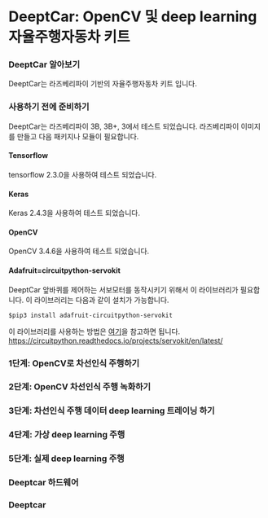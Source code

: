 
# DeeptCar: OpenCV 및 deep learning 자율주행자동차 키트  

### DeeptCar 알아보기 
DeeptCar는 라즈베리파이 기반의 자율주행자동차 키트 입니다. 

### 사용하기 전에 준비하기
DeeptCar는 라즈베리파이 3B, 3B+, 3에서 테스트 되었습니다. 라즈베리파이 이미지를 만들고 다음 패키지나 모듈이 필요합니다. 

#### Tensorflow
tensorflow 2.3.0을 사용하여 테스트 되었습니다. 
#### Keras
Keras 2.4.3을 사용하여 테스트 되었습니다.  
#### OpenCV
OpenCV 3.4.6을 사용하여 테스트 되었습니다.
#### Adafruit=circuitpython-servokit
DeeptCar 앞바퀴를 제어하는 서보모터를 동작시키기 위해서 이 라이브러리가 필요합니다. 이 라이브러리는 다음과 같이 설치가 가능합니다. 
<pre><code>$pip3 install adafruit-circuitpython-servokit</code></pre>
이 라이브러리를 사용하는 방법은 [여기](https://circuitpython.readthedocs.io/projects/servokit/en/latest/)을 참고하면 됩니다. 
https://circuitpython.readthedocs.io/projects/servokit/en/latest/

### 1단계: OpenCV로 차선인식 주행하기  

### 2단계: OpenCV 차선인식 주행 녹화하기 

### 3단계: 차선인식 주행 데이터 deep learning 트레이닝 하기 

### 4단계: 가상 deep learning 주행 

### 5단계: 실제 deep learning 주행 

### Deeptcar 하드웨어 

### Deeptcar 


